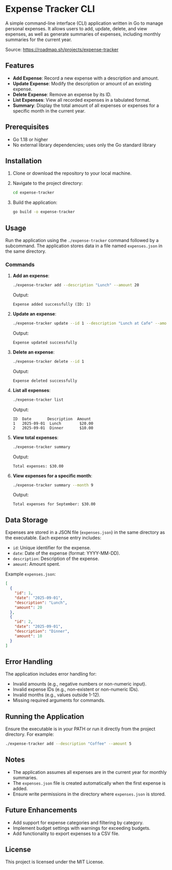 # Expense Tracker CLI

A simple command-line interface (CLI) application written in Go to manage personal expenses. It allows users to add, update, delete, and view expenses, as well as generate summaries of expenses, including monthly summaries for the current year.

Source: https://roadmap.sh/projects/expense-tracker

## Features

- **Add Expense**: Record a new expense with a description and amount.
- **Update Expense**: Modify the description or amount of an existing expense.
- **Delete Expense**: Remove an expense by its ID.
- **List Expenses**: View all recorded expenses in a tabulated format.
- **Summary**: Display the total amount of all expenses or expenses for a specific month in the current year.

## Prerequisites

- Go 1.18 or higher
- No external library dependencies; uses only the Go standard library

## Installation

1. Clone or download the repository to your local machine.

2. Navigate to the project directory:

   ```bash
   cd expense-tracker
   ```

3. Build the application:

   ```bash
   go build -o expense-tracker
   ```

## Usage

Run the application using the `./expense-tracker` command followed by a subcommand. The application stores data in a file named `expenses.json` in the same directory.

### Commands

1. **Add an expense**:

   ```bash
   ./expense-tracker add --description "Lunch" --amount 20
   ```

   Output:

   ```
   Expense added successfully (ID: 1)
   ```

2. **Update an expense**:

   ```bash
   ./expense-tracker update --id 1 --description "Lunch at Cafe" --amount 25
   ```

   Output:

   ```
   Expense updated successfully
   ```

3. **Delete an expense**:

   ```bash
   ./expense-tracker delete --id 1
   ```

   Output:

   ```
   Expense deleted successfully
   ```

4. **List all expenses**:

   ```bash
   ./expense-tracker list
   ```

   Output:

   ```
   ID  Date       Description  Amount
   1   2025-09-01  Lunch        $20.00
   2   2025-09-01  Dinner       $10.00
   ```

5. **View total expenses**:

   ```bash
   ./expense-tracker summary
   ```

   Output:

   ```
   Total expenses: $30.00
   ```

6. **View expenses for a specific month**:

   ```bash
   ./expense-tracker summary --month 9
   ```

   Output:

   ```
   Total expenses for September: $30.00
   ```

## Data Storage

Expenses are stored in a JSON file (`expenses.json`) in the same directory as the executable. Each expense entry includes:

- `id`: Unique identifier for the expense.
- `date`: Date of the expense (format: YYYY-MM-DD).
- `description`: Description of the expense.
- `amount`: Amount spent.

Example `expenses.json`:

```json
[
  {
    "id": 1,
    "date": "2025-09-01",
    "description": "Lunch",
    "amount": 20
  },
  {
    "id": 2,
    "date": "2025-09-01",
    "description": "Dinner",
    "amount": 10
  }
]
```

## Error Handling

The application includes error handling for:

- Invalid amounts (e.g., negative numbers or non-numeric input).
- Invalid expense IDs (e.g., non-existent or non-numeric IDs).
- Invalid months (e.g., values outside 1-12).
- Missing required arguments for commands.

## Running the Application

Ensure the executable is in your PATH or run it directly from the project directory. For example:

```bash
./expense-tracker add --description "Coffee" --amount 5
```

## Notes

- The application assumes all expenses are in the current year for monthly summaries.
- The `expenses.json` file is created automatically when the first expense is added.
- Ensure write permissions in the directory where `expenses.json` is stored.

## Future Enhancements

- Add support for expense categories and filtering by category.
- Implement budget settings with warnings for exceeding budgets.
- Add functionality to export expenses to a CSV file.

## License

This project is licensed under the MIT License.
